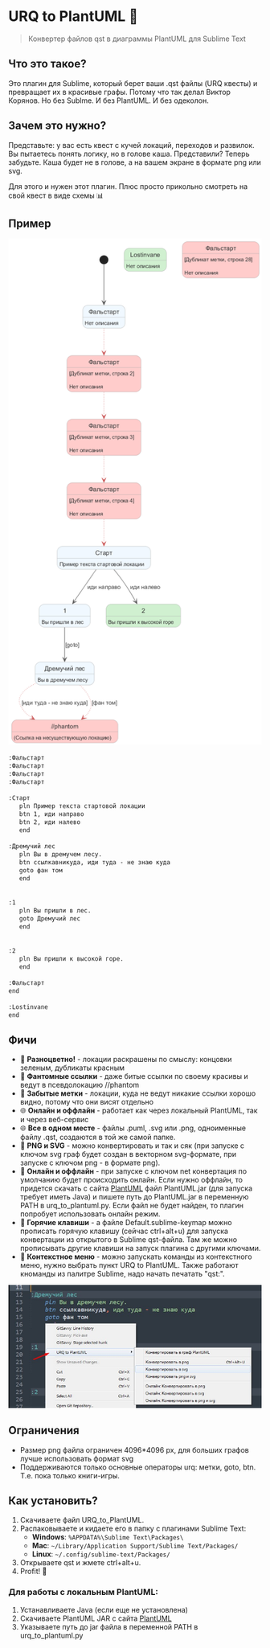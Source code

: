 # URQ to PlantUML 🎯

> Конвертер файлов qst в диаграммы PlantUML для Sublime Text

## Что это такое?

Это плагин для Sublime, который берет ваши .qst файлы (URQ квесты) и превращает их в красивые графы. Потому что так делал Виктор Корянов. Но без Sublme. И без PlantUML. И без одеколон.

## Зачем это нужно?

Представьте: у вас есть квест с кучей локаций, переходов и развилок. Вы пытаетесь понять логику, но в голове каша. Представили? Теперь забудьте. Каша будет не в голове, а на вашем экране в формате png или svg.

Для этого и нужен этот плагин. Плюс просто прикольно смотреть на свой квест в виде схемы 📊

## Пример

![Граф тестовой игры](tests/test.png)

```urql
:Фальстарт
:Фальстарт
:Фальстарт
:Фальстарт

:Старт
   pln Пример текста стартовой локации
   btn 1, иди направо
   btn 2, иди налево
   end

:Дремучий лес
   pln Вы в дремучем лесу.
   btn ссылкавникуда, иди туда - не знаю куда
   goto фан том
   end


:1
   pln Вы пришли в лес.
   goto Дремучий лес
   end


:2
   pln Вы пришли к высокой горе.
   end

:Фальстарт
end

:Lostinvane
end

```

## Фичи

- 🎨 **Разноцветно!** - локации раскрашены по смыслу: концовки зеленым, дубликаты красным
- 🎯 **Фантомные ссылки** - даже битые ссылки по своему красивы и ведут в псевдолокацию //phantom
- 🔴 **Забытые метки** - локации, куда не ведут никакие ссылки хорошо видно, потому что они висят отдельно
- 🌐 **Онлайн и оффлайн** - работает как через локальный PlantUML, так и через веб-сервис
- 🌐 **Все в одном месте** - файлы .puml, .svg или .png, одноименные файлу .qst, создаются в той же самой папке.
- 🎯 **PNG и SVG** - можно конвертировать и так и сяк (при запуске с ключом svg граф будет создан в векторном svg-формате, при запуске с ключом png - в формате png).
- 🎯 **Онлайн и оффлайн** - при запуске с ключом net конвертация по умолчанию будет происходить онлайн. Если нужно оффлайн, то придется скачать с сайта [PlantUML](https://PlantUML.com/download) файл PlantUML.jar (для запуска требует иметь Java) и пишете путь до PlantUML.jar в переменную PATH в urq_to_plantuml.py. Если файл не будет найден, то плагин попробует использовать онлайн режим.
- 🎯 **Горячие клавиши** - а файле Default.sublime-keymap можно прописать горячую клавишу (сейчас ctrl+alt+u) для запуска конвертации из открытого в Sublime qst-файла. Там же можно прописывать другие клавиши на запуск плагина с другими ключами.
- 🎯 **Контекстное меню** - можно запускать команды из контекстного меню, нужно выбрать пункт URQ to PlantUML. Также работают кноманды из палитре Sublime, надо начать печатать "qst:".

![Контекстное меню](tests/screen.jpg)

## Ограничения

- Размер png файла ограничен 4096*4096 px, для больших графов лучше использовать формат svg
- Поддерживаются только основные операторы urq: метки, goto, btn. Т.е. пока только книги-игры.

## Как установить?

1. Скачиваете файл URQ_to_PlantUML. 
2. Распаковываете и кидаете его в папку с плагинами Sublime Text:
   - **Windows**: `%APPDATA%\Sublime Text\Packages\`
   - **Mac**: `~/Library/Application Support/Sublime Text/Packages/`
   - **Linux**: `~/.config/sublime-text/Packages/`
3. Открываете qst и жмете ctrl+alt+u.
4. Profit! 🎉


### Для работы с локальным PlantUML:
1. Устанавливаете Java (если еще не установлена)
2. Скачиваете PlantUML JAR с сайта [PlantUML](https://PlantUML.com/download)
3. Указываете путь до jar файла в переменной PATH в urq_to_plantuml.py